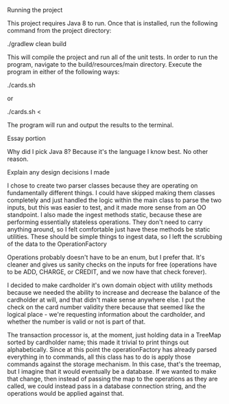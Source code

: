Running the project

This project requires Java 8 to run.  Once that is installed, run the following command from the project directory:

./gradlew clean build

This will compile the project and run all of the unit tests.  In order to run the program, navigate to the
build/resources/main directory.  Execute the program in either of the following ways:

./cards.sh <path to input file>

or

./cards.sh < <path to input file>

The program will run and output the results to the terminal.

Essay portion

Why did I pick Java 8?  Because it's the language I know best.  No other reason.

Explain any design decisions I made

I chose to create two parser classes because they are operating on fundamentally different things.  I could have skipped
making them classes completely and just handled the logic within the main class to parse the two inputs, but this was
easier to test, and it made more sense from an OO standpoint.  I also made the ingest methods static, because these are
performing essentially stateless operations.  They don't need to carry anything around, so I felt comfortable just have
these methods be static utilities.  These should be simple things to ingest data, so I left the scrubbing of the data to
the OperationFactory

Operations probably doesn't have to be an enum, but I prefer that.  It's cleaner and gives us sanity checks on the inputs
for free (operations have to be ADD, CHARGE, or CREDIT, and we now have that check forever).

I decided to make cardholder it's own domain object with utility methods because we needed the ability to increase and
decrease the balance of the cardholder at will, and that didn't make sense anywhere else.  I put the check on the card
number validity there because that seemed like the logical place - we're requesting information about the cardholder,
and whether the number is valid or not is part of that.

The transaction processor is, at the moment, just holding data in a TreeMap sorted by cardholder name; this made it
trivial to print things out alphabetically.  Since at this point the operationFactory has already parsed everything in
to commands, all this class has to do is apply those commands against the storage mechanism.  In this case, that's the
treemap, but I imagine that it would eventually be a database.  If we wanted to make that change, then instead of passing
the map to the operations as they are called, we could instead pass in a database connection string, and the operations
would be applied against that.
